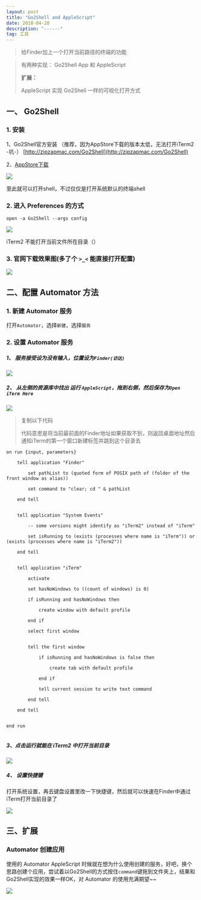 ```yaml
---
layout: post
title: "Go2Shell and AppleScript"
date: 2018-04-20 
description: "------"
tag: 工具
---  
```




> 给Finder加上一个打开当前路径的终端的功能

> 有两种实现：
> Go2Shell App 和 AppleScript
> 
> **扩展：**
> 
> AppleScript 实现 Go2Shell 一样的可视化打开方式


## 一、 Go2Shell

### 1. 安装

1、Go2Shell官方安装 （推荐，因为AppStore下载的版本太低，无法打开iTerm2 -坑-）
[http://zipzapmac.com/Go2Shell](http://zipzapmac.com/Go2Shell) 

2、[AppStore下载](https://itunes.apple.com/cn/app/go2shell/id445770608?mt=12)

![](/images/media/15241940733318.jpg)


至此就可以打开shell，不过仅仅是打开系统默认的终端shell

### 2. 进入 Preferences 的方式

```
open -a Go2Shell --args config
```

![](/images/media/15241941016532.jpg)


iTerm2 不能打开当前文件所在目录（）


### 3. 官网下载效果图(多了个 `>_<` 能直接打开配置)
![](/images/media/15241941182615.jpg)




## 二、配置 Automator 方法

### 1. 新建 Automator 服务

打开`Automator`，选择`新建`，选择`服务`

### 2. 设置 Automator 服务

##### 1、 服务接受设为没有输入，位置设为`Finder(访达)`

![](/images/media/15241941409237.jpg)


##### 2、 从左侧的资源库中找出 运行 `AppleScript`，拖到右侧，然后保存为`Open iTerm Here`

![](/images/media/15241941541542.jpg)


> 复制以下代码
> 
> 代码意思是将当前最前面的Finder地址如果获取不到，则返回桌面地址然后通知iTerm的第一个窗口新建标签并跳到这个目录去

```
on run {input, parameters}

    tell application "Finder"

        set pathList to (quoted form of POSIX path of (folder of the front window as alias))

        set command to "clear; cd " & pathList

    end tell


    tell application "System Events"

        -- some versions might identify as "iTerm2" instead of "iTerm"

        set isRunning to (exists (processes where name is "iTerm")) or (exists (processes where name is "iTerm2"))

    end tell


    tell application "iTerm"

        activate

        set hasNoWindows to ((count of windows) is 0)

        if isRunning and hasNoWindows then

            create window with default profile

        end if

        select first window


        tell the first window

            if isRunning and hasNoWindows is false then

                create tab with default profile

            end if

            tell current session to write text command

        end tell

    end tell


end run


```





##### 3、点击运行就能在 iTerm2 中打开当前目录

![](/images/media/15241941694445.jpg)



##### 4、 设置快捷键

打开系统设置，再去键盘设置里改一下快捷键，然后就可以快速在Finder中通过iTerm打开当前目录了

![](/images/media/15241941795079.jpg)



## 三、扩展
### Automator 创建应用
使用的 Automator AppleScript 时候就在想为什么使用创建的服务，好吧，换个思路创建个应用，尝试着以Go2Shell的方式按住`command`键拖到文件夹上，结果和Go2Shell实现的效果一样OK，对 Automator 的使用充满期望~~

![](/images/media/15241941898844.jpg)



